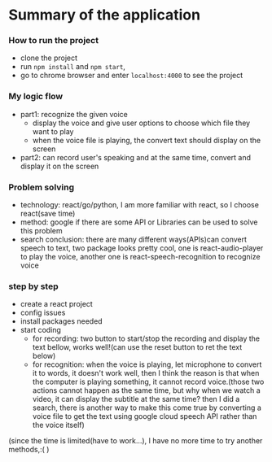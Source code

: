 # Summary of the application

### How to run the project
- clone the project
- run `npm install` and `npm start`, 
- go to chrome browser and enter `localhost:4000` to see the project


### My logic flow
- part1: recognize the given voice
    - display the voice and give user options to choose which file they want to play
    - when the voice file is playing, the convert text should display on the screen
- part2: can record user's speaking and at the same time, convert and display it on the screen

### Problem solving
- technology: react/go/python, I am more familiar with react, so I choose react(save time)
- method: google if there are some API or Libraries can be used to solve this problem
- search conclusion: there are many different ways(APIs)can convert speech to text, two package looks pretty cool, one is react-audio-player to play the voice, another one is react-speech-recognition to recognize voice

### step by step
- create a react project
- config issues
- install packages needed
- start coding
    - for recording: two button to start/stop the recording and display the text bellow, works well!(can use the reset button to ret the text below)
    - for recognition: when the voice is playing, let microphone to convert it to words, it doesn't work well, then I think the reason is that when the computer is playing something, it cannot record voice.(those two actions cannot happen as the same time, but why when we watch a video, it can display the subtitle at the same time? then I did a search, there is another way to make this come true by converting a voice file to get the text using google cloud speech API rather than the voice itself)

(since the time is limited(have to work...), I have no more time to try another methods,:( )




